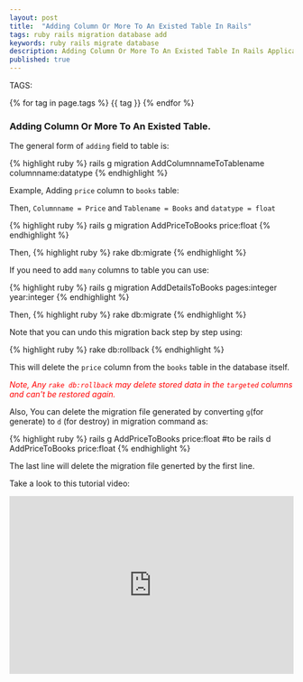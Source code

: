 ```yaml
---
layout: post
title:  "Adding Column Or More To An Existed Table In Rails"
tags: ruby rails migration database add
keywords: ruby rails migrate database
description: Adding Column Or More To An Existed Table In Rails Application.
published: true
---
```


   TAGS:
   
   {% for tag in page.tags %} {{ tag }} {% endfor %}

<h3>Adding Column Or More To An Existed Table.</h3>

The general form of `adding` field to table is:

{% highlight ruby %}
rails g migration AddColumnnameToTablename columnname:datatype
{% endhighlight %}

Example, Adding `price` column to `books` table:

Then, `Columnname = Price`
and `Tablename = Books`
and `datatype = float`

{% highlight ruby %}
rails g migration AddPriceToBooks price:float
{% endhighlight %}

Then, 
{% highlight ruby %}
rake db:migrate
{% endhighlight %}

If you need to add `many` columns to table you can use:

{% highlight ruby %}
rails g migration AddDetailsToBooks pages:integer year:integer
{% endhighlight %}

Then, 
{% highlight ruby %}
rake db:migrate
{% endhighlight %}

Note that you can undo this migration back step by step using:

{% highlight ruby %}
rake db:rollback
{% endhighlight %}

This will delete the `price` column from the `books` table in the database itself.

<i style="color:red;">Note, Any `rake db:rollback` may delete stored data in the `targeted` columns and can't be restored again.</i>

Also, You can delete the migration file generated by converting `g`(for generate) to `d` (for destroy) in migration command as:
 
{% highlight ruby %}
rails g AddPriceToBooks price:float
#to be
rails d AddPriceToBooks price:float
{% endhighlight %}

The last line will delete the migration file generted by the first line.

Take a look to this tutorial video:

<iframe width="100%" height="315" src="https://www.youtube.com/embed/RHJXsNd5vFo" frameborder="0" allowfullscreen></iframe>
